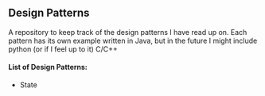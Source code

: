 
<h2> Design Patterns </h2>

<p>A repository to keep track of the design patterns I have read up on. Each pattern has its own example written in Java, but in the future
I might include python (or if I feel up to it) C/C++</p>

<h4>List of Design Patterns:</h4>

<ul>
  <li>State</li>
</ul>
